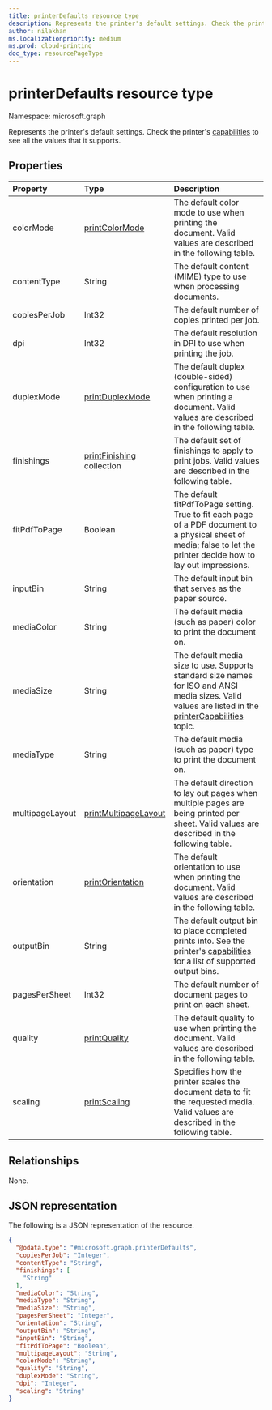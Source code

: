 ```yaml
---
title: printerDefaults resource type
description: Represents the printer's default settings. Check the printer's capabilities to see all the values that it supports.
author: nilakhan
ms.localizationpriority: medium
ms.prod: cloud-printing
doc_type: resourcePageType
---
```


# printerDefaults resource type

Namespace: microsoft.graph

Represents the printer's default settings. Check the printer's [capabilities](printercapabilities.md) to see all the values that it supports.

## Properties
|Property|Type|Description|
|:---|:---|:---|
|colorMode|[printColorMode](enums.md#printcolormode-values)|The default color mode to use when printing the document. Valid values are described in the following table.|
|contentType|String|The default content (MIME) type to use when processing documents.|
|copiesPerJob|Int32|The default number of copies printed per job.|
|dpi|Int32|The default resolution in DPI to use when printing the job.|
|duplexMode|[printDuplexMode](enums.md#printduplexmode-values)|The default duplex (double-sided) configuration to use when printing a document. Valid values are described in the following table.|
|finishings|[printFinishing](enums.md#printfinishing-values) collection|The default set of finishings to apply to print jobs. Valid values are described in the following table.|
|fitPdfToPage|Boolean|The default fitPdfToPage setting. True to fit each page of a PDF document to a physical sheet of media; false to let the printer decide how to lay out impressions.|
|inputBin|String|The default input bin that serves as the paper source.|
|mediaColor|String|The default media (such as paper) color to print the document on.|
|mediaSize|String|The default media size to use. Supports standard size names for ISO and ANSI media sizes. Valid values are listed in the [printerCapabilities](printercapabilities.md#mediasizes-values) topic.|
|mediaType|String|The default media (such as paper) type to print the document on.|
|multipageLayout|[printMultipageLayout](enums.md#printmultipagelayout-values)|The default direction to lay out pages when multiple pages are being printed per sheet. Valid values are described in the following table.|
|orientation|[printOrientation](enums.md#printorientation-values)|The default orientation to use when printing the document. Valid values are described in the following table.|
|outputBin|String|The default output bin to place completed prints into. See the printer's [capabilities](printercapabilities.md) for a list of supported output bins.|
|pagesPerSheet|Int32|The default number of document pages to print on each sheet.
|quality|[printQuality](enums.md#printquality-values)|The default quality to use when printing the document. Valid values are described in the following table.|
|scaling|[printScaling](enums.md#printscaling-values)|Specifies how the printer scales the document data to fit the requested media. Valid values are described in the following table.|

## Relationships
None.

## JSON representation
The following is a JSON representation of the resource.
<!-- {
  "blockType": "resource",
  "@odata.type": "microsoft.graph.printerDefaults"
}
-->
``` json
{
  "@odata.type": "#microsoft.graph.printerDefaults",
  "copiesPerJob": "Integer",
  "contentType": "String",
  "finishings": [
    "String"
  ],
  "mediaColor": "String",
  "mediaType": "String",
  "mediaSize": "String",
  "pagesPerSheet": "Integer",
  "orientation": "String",
  "outputBin": "String",
  "inputBin": "String",
  "fitPdfToPage": "Boolean",
  "multipageLayout": "String",
  "colorMode": "String",
  "quality": "String",
  "duplexMode": "String",
  "dpi": "Integer",
  "scaling": "String"
}
```

